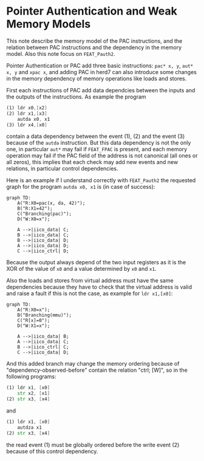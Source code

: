 # Pointer Authentication and Weak Memory Models

This note describe the memory model of the PAC instructions, and the relation
between PAC instructions and the dependency in the memory model. Also this note
focus on `FEAT_Pauth2`.

Pointer Authentication or PAC add three basic instructions: `pac* x, y`, `aut*
x, y` and `xpac x`, and adding PAC in herd7 can also introduce some changes in
the memory dependency of memory operations like loads and stores.


First each instructions of PAC add data dependcies between the inputs and the
outputs of the instructions. As example the program

```asm
(1) ldr x0,[x2]
(2) ldr x1,[x3]
    autda x0, x1
(3) ldr x4,[x0]
```
contain a data dependency between the event (1), (2) and the event (3) because
of the `autda` instruction. But this data dependency is not the only one, in
particular `aut*` may fail if `FEAT_FPAC` is present, and each memory operation
may fail if the PAC field of the address is not canonical (all ones or all
zeros), this implies that each check may add new events and new relations, in
particular control dependencies.

Here is an example if I understand correctly with `FEAT_Pauth2` the requested
graph for the program `autda x0, x1` is (in case of success):

```mermaid
graph TD:
    A("R:X0=pac(x, da, 42)");
    B("R:X1=42");
    C("Branching(pac)");
    D("W:X0=x");

    A -->|iico_data| C;
    B -->|iico_data| C;
    B -->|iico_data| D;
    A -->|iico_data| D;
    C -->|iico_ctrl| D;
```

Because the output always depend of the two input registers as it is the XOR of
the value of `x0` and a value determined by `x0` and `x1`.

Also the loads and stores from virtual address must have the same dependencies
because they have to check that the virtual address is valid and raise a fault
if this is not the case, as example for `ldr x1,[x0]`:


```mermaid
graph TD:
    A("R:X0=x");
    B("Branching(mmu)");
    C("R[x]=0");
    D("W:X1=x");

    A -->|iico_data| B;
    A -->|iico_data| C;
    B -->|iico_ctrl| C;
    C -->|iico_data| D;
```


And this added branch may change the memory ordering because of
"dependency-observed-before" contain the relation "ctrl; [W]", so in the
following programs:

```asm
(1) ldr x1, [x0]
    str x2, [x1]
(2) str x3, [x4]
```

and

```asm
(1) ldr x1, [x0]
    autdza x1
(2) str x3, [x4]
```

the read event (1) must be globally ordered before the write event (2) because
of this control dependency.

